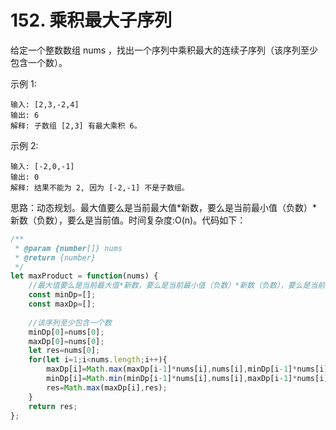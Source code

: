 #  152. 乘积最大子序列
给定一个整数数组 nums ，找出一个序列中乘积最大的连续子序列（该序列至少包含一个数）。

示例 1:

    输入: [2,3,-2,4]
    输出: 6
    解释: 子数组 [2,3] 有最大乘积 6。

示例 2:

    输入: [-2,0,-1]
    输出: 0
    解释: 结果不能为 2, 因为 [-2,-1] 不是子数组。

思路：动态规划。最大值要么是当前最大值*新数，要么是当前最小值（负数）*新数（负数），要么是当前值。时间复杂度:O(n)。代码如下：  
```javascript
/**
 * @param {number[]} nums
 * @return {number}
 */
let maxProduct = function(nums) {
    //最大值要么是当前最大值*新数，要么是当前最小值（负数）*新数（负数），要么是当前值
    const minDp=[];
    const maxDp=[];
    
    //该序列至少包含一个数
    minDp[0]=nums[0];
    maxDp[0]=nums[0];
    let res=nums[0];
    for(let i=1;i<nums.length;i++){
        maxDp[i]=Math.max(maxDp[i-1]*nums[i],nums[i],minDp[i-1]*nums[i]);
        minDp[i]=Math.min(minDp[i-1]*nums[i],nums[i],maxDp[i-1]*nums[i]);
        res=Math.max(maxDp[i],res);
    }
    return res;
};
```